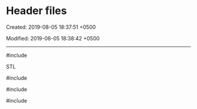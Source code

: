 # Header files

Created: 2019-08-05 18:37:51 +0500

Modified: 2019-08-05 18:38:42 +0500

---

#include <iostream>



STL

#include <vector>

#include <set>

#include <map>
